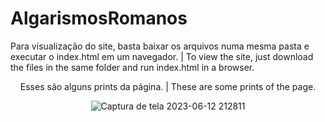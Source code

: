 # AlgarismosRomanos

Para visualização do site, basta baixar os arquivos numa mesma pasta e executar o index.html em um navegador. | To view the site, just download the files in the same folder and run index.html in a browser.
<div align="center">
Esses são alguns prints da página. | These are some prints of the page.

![Captura de tela 2023-06-12 212811](https://github.com/0aquarianjo/AlgarismosRomanos/assets/130726878/ee6e442b-0c7a-4002-96ce-06cbb5569c11)
  
</div>

